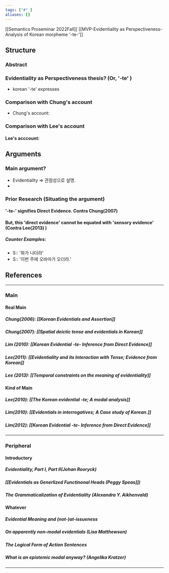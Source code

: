 ```yaml
---
tags: ["#" ]
aliases: []
---
```

[[Semantics Proseminar 2022Fall]]
[[MVP-Evidentiality as Perspectiveness- Analysis of Korean morpheme '-te-']]
## Structure
### Abstract
### Evidentiality as Perspectiveness thesis? (Or, '-te' )
- korean '-te' expresses 
### Comparison with Chung's account
- Chung's account:
### Comparison with Lee's account
#### Lee's acccount:

## Arguments
### Main argument?
- Evidentiality => 관점성으로 설명.
- 

### Prior Research (Situating the argument)
#### '-te-' signifies Direct Evidence. Contra Chung(2007)
#### But, this 'direct evidence' cannot be equated with 'sensory evidence' (Contra Lee(2013) )
##### Counter Examples:
- S:: '화가 나더라' 
- S:: '이번 주에 오바마가 오더라.' 
## References 
________
### Main
#### Real Main 
##### Chung(2006): [[Korean Evidentials and Assertion]]
##### Chung(2007): [[Spatial deictic tense and evidentials in Korean]]
##### Lim (2010): [[Korean Evidential -te- Inference from Direct Evidence]]
##### Lee(2011): [[Evidentiality and its Interaction with Tense; Evidence from Korean]]
##### Lee (2013): [[Temporal constraints on the meaning of evidentiality]]

#### Kind of Main
##### Lee(2010): [[The Korean evidential -te; A modal analysis]]
##### Lim(2010): [[Evidentials in interrogatives; A Case study of Korean.]]
##### Lim(2012): [[Korean Evidential -te- Inference from Direct Evidence]]

_____
### Peripheral
#### Introductory
##### Evidentiality, Part I, Part II(Johan Rooryck)
##### [[Evidentials as Generlized Functinonal Heads (Peggy Speas]])
##### The Grammaticalization of Evidentiality (Alexandra Y. Aikhenvald)

#### Whatever
##### Evidential Meaning and (not-)at-issueness
##### On apparently non-modal evidentials (Lisa Matthewson)
##### The Logical Form of Action Sentences
##### What is an epistemic modal anyway? (Angelika Kratzer)

_______



